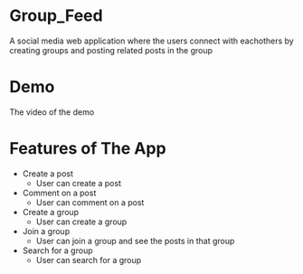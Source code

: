 # Group_Feed
A social media web application where the users connect with eachothers by creating groups and posting related posts in the group
# Demo
The video of the demo
# Features of The App
* Create a post
   * User can create a post 
* Comment on a post
  * User can comment on a post
* Create a group
   * User can create a group 
* Join a group
  * User can join a group and see the posts in that group
* Search for a group
   * User can search for a group 
